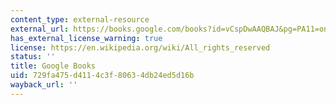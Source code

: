 ```yaml
---
content_type: external-resource
external_url: https://books.google.com/books?id=vCspDwAAQBAJ&pg=PA11=onepage#v=onepage&q&f=false
has_external_license_warning: true
license: https://en.wikipedia.org/wiki/All_rights_reserved
status: ''
title: Google Books
uid: 729fa475-d411-4c3f-8063-4db24ed5d16b
wayback_url: ''
---
```

